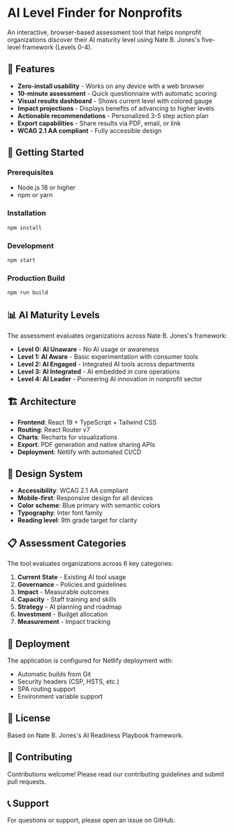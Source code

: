 # AI Level Finder for Nonprofits

An interactive, browser-based assessment tool that helps nonprofit organizations discover their AI maturity level using Nate B. Jones's five-level framework (Levels 0-4).

## 🎯 Features

- **Zero-install usability** - Works on any device with a web browser
- **10-minute assessment** - Quick questionnaire with automatic scoring
- **Visual results dashboard** - Shows current level with colored gauge
- **Impact projections** - Displays benefits of advancing to higher levels
- **Actionable recommendations** - Personalized 3-5 step action plan
- **Export capabilities** - Share results via PDF, email, or link
- **WCAG 2.1 AA compliant** - Fully accessible design

## 🚀 Getting Started

### Prerequisites
- Node.js 18 or higher
- npm or yarn

### Installation
```bash
npm install
```

### Development
```bash
npm start
```

### Production Build
```bash
npm run build
```

## 📊 AI Maturity Levels

The assessment evaluates organizations across Nate B. Jones's framework:

- **Level 0: AI Unaware** - No AI usage or awareness
- **Level 1: AI Aware** - Basic experimentation with consumer tools
- **Level 2: AI Engaged** - Integrated AI tools across departments
- **Level 3: AI Integrated** - AI embedded in core operations
- **Level 4: AI Leader** - Pioneering AI innovation in nonprofit sector

## 🏗️ Architecture

- **Frontend**: React 19 + TypeScript + Tailwind CSS
- **Routing**: React Router v7
- **Charts**: Recharts for visualizations
- **Export**: PDF generation and native sharing APIs
- **Deployment**: Netlify with automated CI/CD

## 🎨 Design System

- **Accessibility**: WCAG 2.1 AA compliant
- **Mobile-first**: Responsive design for all devices
- **Color scheme**: Blue primary with semantic colors
- **Typography**: Inter font family
- **Reading level**: 9th grade target for clarity

## 📋 Assessment Categories

The tool evaluates organizations across 6 key categories:

1. **Current State** - Existing AI tool usage
2. **Governance** - Policies and guidelines
3. **Impact** - Measurable outcomes
4. **Capacity** - Staff training and skills
5. **Strategy** - AI planning and roadmap
6. **Investment** - Budget allocation
7. **Measurement** - Impact tracking

## 🚢 Deployment

The application is configured for Netlify deployment with:

- Automatic builds from Git
- Security headers (CSP, HSTS, etc.)
- SPA routing support
- Environment variable support

## 📄 License

Based on Nate B. Jones's AI Readiness Playbook framework.

## 🤝 Contributing

Contributions welcome! Please read our contributing guidelines and submit pull requests.

## 📞 Support

For questions or support, please open an issue on GitHub.